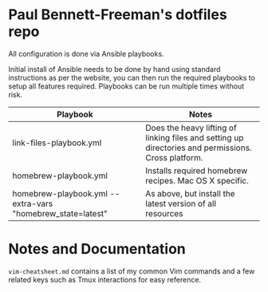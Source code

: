 # Paul Bennett-Freeman's dotfiles repo

All configuration is done via Ansible playbooks.

Initial install of Ansible needs to be done by hand using standard instructions as per the website, you can then run the required playbooks to setup all features required. Playbooks can be run multiple times without risk.

| Playbook | Notes |
| -------- | ----- |
| link-files-playbook.yml | Does the heavy lifting of linking files and setting up directories and permissions. Cross platform. |
| homebrew-playbook.yml | Installs required homebrew recipes. Mac OS X specific. |
| homebrew-playbook.yml --extra-vars "homebrew_state=latest" | As above, but install the latest version of all resources |

# Notes and Documentation
```vim-cheatsheet.md``` contains a list of my common Vim commands and a few related keys such as Tmux interactions for easy reference.
